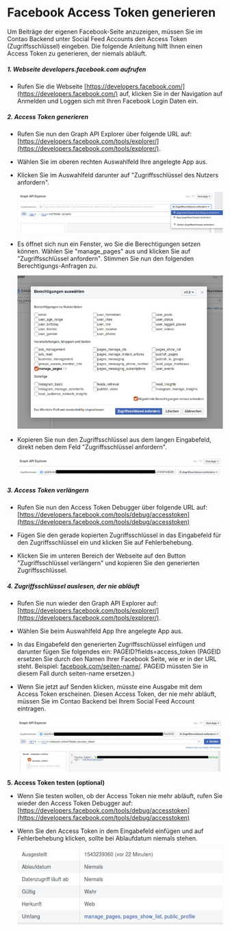 # Facebook Access Token generieren

Um Beiträge der eigenen Facebook-Seite anzuzeigen, müssen Sie im Contao Backend unter Social Feed Accounts den Access Token \(Zugriffsschlüssel\) eingeben. Die folgende Anleitung hilft Ihnen einen Access Token zu generieren, der niemals abläuft.

##### 1. Webseite developers.facebook.com aufrufen

* Rufen Sie die Webseite [https://developers.facebook.com/](https://developers.facebook.com/) auf, klicken Sie in der Navigation auf Anmelden und Loggen sich mit Ihren Facebook Login Daten ein.

##### 2. Access Token generieren

* Rufen Sie nun den Graph API Explorer über folgende URL auf: [https://developers.facebook.com/tools/explorer/](https://developers.facebook.com/tools/explorer/).

* Wählen Sie im oberen rechten Auswahlfeld Ihre angelegte App aus.

* Klicken Sie im Auswahlfeld darunter auf "Zugriffsschlüssel des Nutzers anfordern".

  ![](/social-feed/img/fb_access_token_generieren.jpg)

* Es öffnet sich nun ein Fenster, wo Sie die Berechtigungen setzen können. Wählen Sie "manage\_pages" aus und klicken Sie auf "Zugriffsschlüssel anfordern". Stimmen Sie nun den folgenden Berechtigungs-Anfragen zu.

  ![](/social-feed/img/fb_access_token_berechtigungen.jpg)

* Kopieren Sie nun den Zugriffsschlüssel aus dem langen Eingabefeld, direkt neben dem Feld "Zugriffsschlüssel anfordern".

  ![](/social-feed/img/fb_access_token_temp.jpg)

##### 3. Access Token verlängern

* Rufen Sie nun den Access Token Debugger über folgende URL auf: [https://developers.facebook.com/tools/debug/accesstoken](https://developers.facebook.com/tools/debug/accesstoken)

* Fügen Sie den gerade kopierten Zugriffsschlüssel in das Eingabefeld für den Zugriffsschlüssel ein und klicken Sie auf Fehlerbehebung.

* Klicken Sie im unteren Bereich der Webseite auf den Button "Zugriffsschlüssel verlängern" und kopieren Sie den generierten Zugriffsschlüssel.

##### 4. Zugriffsschlüssel auslesen, der nie abläuft

* Rufen Sie nun wieder den Graph API Explorer auf: [https://developers.facebook.com/tools/explorer/](https://developers.facebook.com/tools/explorer/).

* Wählen Sie beim Auswahlfeld App Ihre angelegte App aus.

* In das Eingabefeld den generierten Zugriffsschlüssel einfügen und darunter fügen Sie folgendes ein: PAGEID?fields=access\_token \(PAGEID ersetzen Sie durch den Namen Ihrer Facebook Seite, wie er in der URL steht. Beispiel: [facebook.com/seiten-name/](/facebook.com/account-name/). PAGEID müssten Sie in diesem Fall durch seiten-name ersetzen.\)

* Wenn Sie jetzt auf Senden klicken, müsste eine Ausgabe mit dem Access Token erscheinen. Diesen Access Token, der nie mehr abläuft, müssen Sie im Contao Backend bei Ihrem Social Feed Account eintragen.

  ![](/social-feed/img/fb_access_token_never_expired.jpg)

**5. Access Token testen \(optional\)**

* Wenn Sie testen wollen, ob der Access Token nie mehr abläuft, rufen Sie wieder den Access Token Debugger auf: [https://developers.facebook.com/tools/debug/accesstoken](https://developers.facebook.com/tools/debug/accesstoken)
* Wenn Sie den Access Token in dem Eingabefeld einfügen und auf Fehlerbehebung klicken, sollte bei Ablaufdatum niemals stehen.

  ![](/social-feed/img/fb_access_token_testen.jpg)



